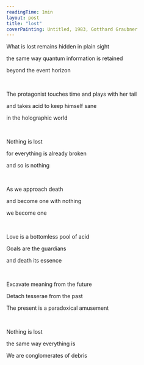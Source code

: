 ```yaml
---
readingTime: 1min
layout: post
title: "lost"
coverPainting: Untitled, 1983, Gotthard Graubner
---
```


What is lost remains hidden in plain sight

the same way quantum information is retained

beyond the event horizon

<br>

The protagonist touches time and plays with her tail

and takes acid to keep himself sane

in the holographic world

<br>

Nothing is lost

for everything is already broken

and so is nothing

<br>

As we approach death

and become one with nothing

we become one

<br>

Love is a bottomless pool of acid

Goals are the guardians

and death its essence

<br>

Excavate meaning from the future

Detach tesserae from the past

The present is a paradoxical amusement

<br>

Nothing is lost

the same way everything is

We are conglomerates of debris
